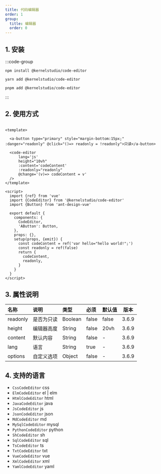 ```yaml
---
title: 代码编辑器
order: 1
group:
  title: 编辑器
  order: 0
---
```


## 1. 安装

:::code-group

```shell [npm]
npm install @kernelstudio/code-editor
```

```shell [yarn]
yarn add @kernelstudio/code-editor
```

```shell [pnpm]
pnpm add @kernelstudio/code-editor
```

:::

## 2. 使用方式

```vue

<template>

  <a-button type="primary" style="margin-bottom:15px;" :danger="readonly" @click="()=> readonly = !readonly">只读</a-button>

  <code-editor
      lang='js'
      height="10vh"
      :content='codeContent'
      :readonly="readonly"
      @change='(v)=> codeContent = v'
  />
</template>

<script>
  import {ref} from 'vue'
  import {CodeEditor} from '@kernelstudio/code-editor'
  import {Button} from 'ant-design-vue'

  export default {
    components: {
      CodeEditor,
      'AButton': Button,
    },
    props: {},
    setup(props, {emit}) {
      const codeContent = ref('var hello="hello world!";')
      const readonly = ref(false)
      return {
        codeContent,
        readonly,
      }
    }
  }
</script>
```

## 3. 属性说明

| 名称       | 说明    | 类型      | 必须    | 默认值   |  版本   |
|:---------|:------|:--------|:------|:------|:-----:|
| readonly | 是否为只读 | Boolean | false | false | 3.6.9 |
| height   | 编辑器高度 | String  | false | 20vh  | 3.6.9 |
| content  | 默认内容  | String  | false | -     | 3.6.9 |
| lang     | 语言    | String  | true  | -     | 3.6.9 |
| options  | 自定义选项 | Object  | false | -     | 3.6.9 |

## 4. 支持的语言

* `CssCodeEditor`   css
* `ElmCodeEditor`  el | elm
* `HtmlCodeEditor` html
* `JavaCodeEditor` java
* `JsCodeEditor` js
* `JsonCodeEditor` json
* `MdCodeEditor` md
* `MySqlCodeEditor` mysql
* `PythonCodeEditor` python
* `ShCodeEditor` sh
* `SqlCodeEditor` sql
* `TsCodeEditor` ts
* `TxtCodeEditor` txt
* `VueCodeEditor` vue
* `XmlCodeEditor` xml
* `YamlCodeEditor` yaml
